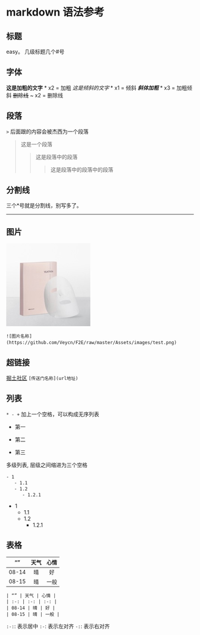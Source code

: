 # markdown 语法参考


## 标题
  easy。 几级标题几个#号

## 字体

  **这是加粗的文字**   * x2 = 加粗
  *这是倾斜的文字*     * x1 = 倾斜
  ***斜体加粗***      * x3 = 加粗倾斜
  ~~删除线~~          ~ x2 = 删除线

## 段落

`>` 后面跟的内容会被杰西为一个段落
> 这是一个段落
>> 这是段落中的段落
>>> 这是段落中的段落中的段落

## 分割线

三个*号就是分割线，别写多了。
***


## 图片

![图片名称](https://github.com/Veycn/F2E/raw/master/Assets/images/test.png)

`![图片名称](https://github.com/Veycn/F2E/raw/master/Assets/images/test.png)`

## 超链接

[掘土社区](https://juejin.im/)
`[传送门名称](url地址)`

## 列表
  `* - +` 加上一个空格，可以构成无序列表
  * 第一
  + 第二
  - 第三

  多级列表, 层级之间缩进为三个空格
  ```
  - 1
     - 1.1
     - 1.2
        - 1.2.1
  ```

  - 1
     - 1.1
     - 1.2
        - 1.2.1

## 表格

| “” | 天气 | 心情 |
| :-: | :-: | :-: |
| 08-14 | 晴 | 好 |
| 08-15 | 晴 | 一般 |

```
| “” | 天气 | 心情 |
| :-: | :-: | :-: |
| 08-14 | 晴 | 好 |
| 08-15 | 晴 | 一般 |
```

`:-:`: 表示居中
`:-`: 表示左对齐
`-:`: 表示右对齐



  